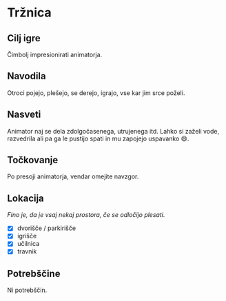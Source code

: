 # Tržnica

## Cilj igre

Čimbolj impresionirati animatorja.

## Navodila

Otroci pojejo, plešejo, se derejo, igrajo, vse kar jim srce poželi.

## Nasveti

Animator naj se dela zdolgočasenega, utrujenega itd.
Lahko si zaželi vode, razvedrila ali pa ga le pustijo
spati in mu zapojejo uspavanko :smile:.

## Točkovanje

Po presoji animatorja, vendar omejite navzgor.

## Lokacija

*Fino je, da je vsaj nekaj prostora, če se
odločijo plesati.*

- [x] dvorišče / parkirišče
- [x] igrišče
- [x] učilnica
- [x] travnik

## Potrebščine

Ni potrebščin.